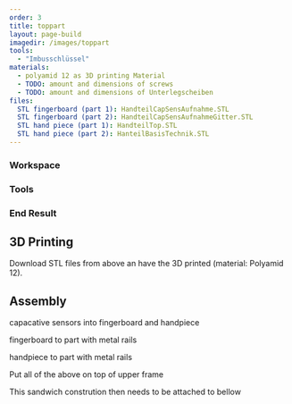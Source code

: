 ```yaml
---
order: 3
title: toppart
layout: page-build
imagedir: /images/toppart
tools:
  - "Imbusschlüssel"
materials:
  - polyamid 12 as 3D printing Material
  - TODO: amount and dimensions of screws
  - TODO: amount and dimensions of Unterlegscheiben
files:
  STL fingerboard (part 1): HandteilCapSensAufnahme.STL
  STL fingerboard (part 2): HandteilCapSensAufnahmeGitter.STL
  STL hand piece (part 1): HandteilTop.STL
  STL hand piece (part 2): HanteilBasisTechnik.STL
---
```






### Workspace

### Tools



### End Result



## 3D Printing

Download STL files from above an have the 3D printed (material: Polyamid 12).




## Assembly

capacative sensors into fingerboard and handpiece

fingerboard to part with metal rails

handpiece to part with metal rails

Put all of the above on top of upper frame

This sandwich constrution then needs to be attached to bellow



